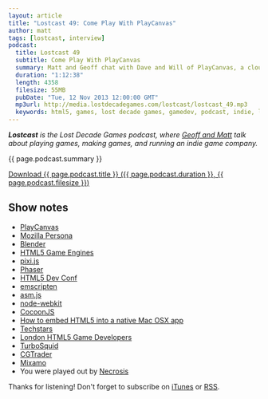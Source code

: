 ```yaml
---
layout: article
title: "Lostcast 49: Come Play With PlayCanvas"
author: matt
tags: [lostcast, interview]
podcast:
  title: Lostcast 49
  subtitle: Come Play With PlayCanvas
  summary: Matt and Geoff chat with Dave and Will of PlayCanvas, a cloud-based WebGL game engine!
  duration: "1:12:38"
  length: 4358
  filesize: 55MB
  pubDate: "Tue, 12 Nov 2013 12:00:00 GMT"
  mp3url: http://media.lostdecadegames.com/lostcast/lostcast_49.mp3
  keywords: html5, games, lost decade games, gamedev, podcast, indie, lostcast
---
```

_**Lostcast** is the Lost Decade Games podcast, where [Geoff and Matt](/about/) talk about playing games, making games, and running an indie game company._

{{ page.podcast.summary }}

<a class="download-podcast" href="{{ page.podcast.mp3url }}">
	Download {{ page.podcast.title }} ({{ page.podcast.duration }}, {{ page.podcast.filesize }})
</a>

## Show notes

* [PlayCanvas](http://playcanvas.com/)
* [Mozilla Persona](http://www.mozilla.org/en-US/persona/)
* [Blender](http://www.blender.org/)
* [HTML5 Game Engines](http://html5gameengine.com/)
* [pixi.js](http://www.pixijs.com/)
* [Phaser](http://phaser.io/)
* [HTML5 Dev Conf](http://html5devconf.com/)
* [emscripten](https://github.com/kripken/emscripten)
* [asm.js](http://asmjs.org/)
* [node-webkit](https://github.com/rogerwang/node-webkit)
* [CocoonJS](http://www.ludei.com/tech/cocoonjs)
* [How to embed HTML5 into a native Mac OSX app](http://www.lostdecadegames.com/how-to-embed-html5-into-a-native-mac-osx-app/)
* [Techstars](http://www.techstars.com/)
* [London HTML5 Game Developers](http://www.meetup.com/London-HTML5-Game-Developers/)
* [TurboSquid](http://www.turbosquid.com/)
* [CGTrader](http://www.cgtrader.com/)
* [Mixamo](http://www.mixamo.com/)
* You were played out by [Necrosis](http://music.gamechops.com/track/necrosis-castlevania-3-dead-beat)

Thanks for listening! Don't forget to subscribe on [iTunes](http://itunes.apple.com/us/podcast/lostcast/id481950724) or [RSS](/lostcast.xml).
